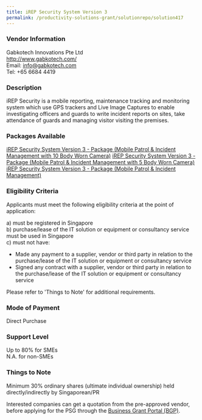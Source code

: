 ```yaml
---
title: iREP Security System Version 3
permalink: /productivity-solutions-grant/solutionrepo/solution417
---
```


### Vendor Information
Gabkotech Innovations Pte Ltd<br>http://www.gabkotech.com/<br>Email: info@gabkotech.com<br>Tel: +65 6684 4419

### Description

iREP Security is a mobile reporting, maintenance tracking and monitoring system which use GPS trackers and Live Image Captures to enable investigating officers and guards to write incident reports on sites, take attendance of guards and managing visitor visiting the premises.




### Packages Available

<a href='https://www.gobusiness.gov.sg/images/psg/Gabkotech_MnP_Annex_3_Part_3.pdf' target='_blank'>iREP Security System Version 3 - Package (Mobile Patrol & Incident Management with 10 Body Worn Camera)</a>
<a href='https://www.gobusiness.gov.sg/images/psg/Gabkotech_MnP_Annex_3_Part_2.pdf' target='_blank'>iREP Security System Version 3 - Package (Mobile Patrol & Incident Management with 5 Body Worn Camera)</a>
<a href='https://www.gobusiness.gov.sg/images/psg/Gabkotech_MnP_Annex_3_Part_1.pdf' target='_blank'>iREP Security System Version 3 - Package (Mobile Patrol & Incident Management)</a>

### Eligibility Criteria

Applicants must meet the following eligibility criteria at the point of application:

a) must be registered in Singapore <br>
b) purchase/lease of the IT solution or equipment or consultancy service must be used in Singapore <br>
c) must not have:
- Made any payment to a supplier, vendor or third party in relation to the purchase/lease of the IT solution or equipment or consultancy service
- Signed any contract with a supplier, vendor or third party in relation to the purchase/lease of the IT solution or equipment or consultancy service

Please refer to 'Things to Note' for additional requirements.

### Mode of Payment
Direct Purchase

### Support Level
Up to 80% for SMEs <br>
N.A. for non-SMEs

### Things to Note
Minimum 30% ordinary shares (ultimate individual ownership) held directly/indirectly by Singaporean/PR

Interested companies can get a quotation from the pre-approved vendor, before applying for the PSG through the <a target='_blank' href='https://www.businessgrants.gov.sg/'>Business Grant Portal (BGP)</a>.
